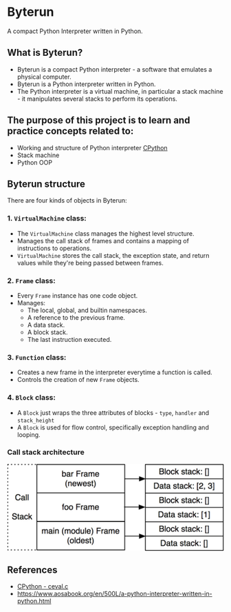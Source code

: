 # Byterun
A compact Python Interpreter written in Python.

## What is Byterun?
  - Byterun is a compact Python interpreter - a software that emulates a physical computer.
  - Byterun is a Python interpreter written in Python.
  - The Python interpreter is a virtual machine, in particular a stack machine - it manipulates several stacks to perform its operations.

## The purpose of this project is to learn and practice concepts related to:
- Working and structure of Python interpreter [CPython](https://github.com/python/cpython/blob/main/Python/ceval.c)
- Stack machine
- Python OOP

## Byterun structure
There are four kinds of objects in Byterun:
### 1. `VirtualMachine` class:
  - The `VirtualMachine` class manages the highest level structure.
  - Manages the call stack of frames and contains a mapping of instructions to operations.
  - `VirtualMachine` stores the call stack, the exception state, and return values while they're being passed between frames.
### 2. `Frame` class:
  - Every `Frame` instance has one code object.
  - Manages:
    - The local, global, and builtin namespaces.
    - A reference to the previous frame.
    - A data stack.
    - A block stack.
    - The last instruction executed.
### 3. `Function` class:
  - Creates a new frame in the interpreter everytime a function is called.
  - Controls the creation of new `Frame` objects.
### 4. `Block` class:
  - A `Block` just wraps the three attributes of blocks - `type`, `handler` and `stack_height`
  - A `Block` is used for flow control, specifically exception handling and looping.

### Call stack architecture
![Call stack architecture](./imgs/call_stack_architecture.jpg)

## References
- [CPython - ceval.c](https://github.com/python/cpython/blob/main/Python/ceval.c)
- https://www.aosabook.org/en/500L/a-python-interpreter-written-in-python.html
